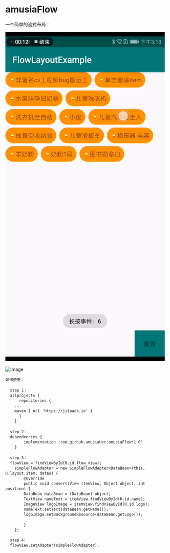 # amusiaFlow
一个简单的流式布局：

![image](https://github.com/amusiaHzr/amusiaFlow/blob/master/flow.jpg)
	
	
![image](https://github.com/amusiaHzr/amusiaFlow/blob/master/flow.gif)


	如何使用：

	  step 1：
	  allprojects {
	      repositories {
		...
		maven { url 'https://jitpack.io' }
	      }
	    }

	  step 2：
	  dependencies {
			implementation 'com.github.amusiaHzr:amusiaFlow:1.0'
		}

	  step 3：
	  flowView = findViewById(R.id.flow_view);
		simpleFlowAdapter = new SimpleFlowAdapter<DataBean>(this, R.layout.item, datas) {
		    @Override
		    public void convert(View itemView, Object object, int position) {
			DataBean dataBean = (DataBean) object;
			TextView nameText = itemView.findViewById(R.id.name);
			ImageView logoImage = itemView.findViewById(R.id.logo);
			nameText.setText(dataBean.getName());
			logoImage.setBackgroundResource(dataBean.getLogo());

		    }
		};

	  step 4:
	  flowView.setAdapter(simpleFlowAdapter);
